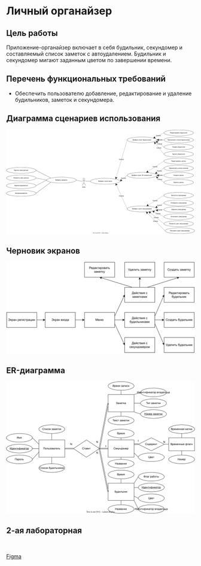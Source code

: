 # Личный органайзер
## Цель работы
Приложение-органайзер включает в себя будильник, секундомер и составляемый список заметок с автоудалением. Будильник и секундомер мигают заданным цветом по завершении времени.

## Перечень функциональных требований
- Обеспечить пользователю добавление, редактирование и удаление будильников, заметок и секундомера.

## Диаграмма сценариев использования
![Лаба-Сценарии использования](%D0%98%D0%B7%D0%BE%D0%B1%D1%80%D0%B0%D0%B6%D0%B5%D0%BD%D0%B8%D1%8F/%D0%9B%D0%B0%D0%B1%D0%B0-%D0%A1%D1%86%D0%B5%D0%BD%D0%B0%D1%80%D0%B8%D0%B8%20%D0%B8%D1%81%D0%BF%D0%BE%D0%BB%D1%8C%D0%B7%D0%BE%D0%B2%D0%B0%D0%BD%D0%B8%D1%8F.svg)

## Черновик экранов
![Черновик экранов](%D0%98%D0%B7%D0%BE%D0%B1%D1%80%D0%B0%D0%B6%D0%B5%D0%BD%D0%B8%D1%8F/uidrafts.svg)

## ER-диаграмма
![Лаба-ER-диаграмма предметной области](%D0%98%D0%B7%D0%BE%D0%B1%D1%80%D0%B0%D0%B6%D0%B5%D0%BD%D0%B8%D1%8F/%D0%9B%D0%B0%D0%B1%D0%B0-ER-%D0%B4%D0%B8%D0%B0%D0%B3%D1%80%D0%B0%D0%BC%D0%BC%D0%B0%20%D0%BF%D1%80%D0%B5%D0%B4%D0%BC%D0%B5%D1%82%D0%BD%D0%BE%D0%B9%20%D0%BE%D0%B1%D0%BB%D0%B0%D1%81%D1%82%D0%B8.svg)

## 2-ая лабораторная
![]()

[Figma](https://www.figma.com/file/4mOm61NKtNfco7FJhXMUOd/%D0%92%D0%B5%D0%B1?t=q9Q5Q3ILLjE7nu90-1)
